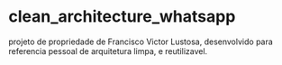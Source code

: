 # clean_architecture_whatsapp

projeto de propriedade de Francisco Victor Lustosa, desenvolvido para referencia pessoal de arquitetura limpa, e reutilizavel.

